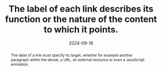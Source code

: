 ---
N: '132'
Rubrique: Liens
title: The label of each link describes its function or the nature of the content to which it points.
abstract: The label of a link must specify its target, whether for example another paragraph within the ebook, a URL, an external resource or even a JavaScript animation.
categories: ["Links"]
agrege: O4132-E040
opquast: '4 132'
indiceebook: '40'
description: "Rule n° 040"
before: "039"
weight: "040"
after: "041"
actif: '1'
layout: rules
date: 2024-09-18
tags: ["", ""]
objectif: ["Allow the nature of the link to be precisely identified and avoid erroneous actions.", "Allow screen readers to indicate the target explicitly", "Improve the accessibility of content to people with disabilities."]
Meo: ["Indicate unambiguously the content of the target page of the link, the function of the link or its behavior, if applicable, in the wording of the links (portion of text located between the tags <a href...> and </a> or in the textual alternative of the image placed between these tags, possibly combined with the textual wording)."]
Controle: ["In the source code of each text link or image-link
<ul>
<li>Check that the wording of the link explicitly designates the nature or function of the targeted content, or even the specific function of the link;</li>
<li>Check, in the case of image links, that the alt attribute of the image plays this role.</li>
</ul>
"
]
epubcheck: 
ace: 
humancheck: true
Source: ["Opquast"]
Referentiel: [""]
Steps: ["", ""]
---